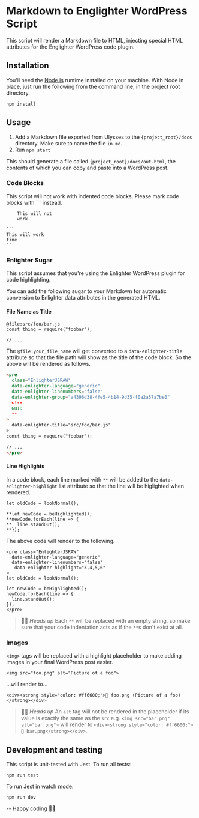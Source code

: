 # Markdown to Englighter WordPress Script

This script will render a Markdown file to HTML, injecting special HTML attributes for the Englighter WordPress code plugin.

## Installation

You'll need the [Node.js](https://nodejs.org/en/) runtime installed on your machine. With Node in place, just run
the following from the command line, in the project root directory.

```
npm install
```

## Usage

1. Add a Markdown file exported from Ulysses to the `{project_root}/docs` directory. Make sure to name the file `in.md`.
1. Run `npm start`

This should generate a file called `{project_root}/docs/out.html`, the contents of which you can
copy and paste into a WordPress post.

### Code Blocks

This script will not work with indented code blocks. Please mark code blocks with ``` instead.

```
    This will not
    work.
```

````
```
This will work
fine
```
````

### Enlighter Sugar

This script assumes that you're using the Enlighter WordPress plugin for code highlighting.

You can add the following sugar to your Markdown for automatic conversion to Enlighter data attributes in the generated HTML.

#### File Name as Title

```
@file:src/foo/bar.js
const thing = require("foobar");

// ...
```

The `@file:your_file_name` will get converted to a `data-enlighter-title` attribute so that the file path will show as the
title of the code block. So the above will be rendered as follows.

```html
<pre
  class="EnlighterJSRAW"
  data-enlighter-language="generic"
  data-enlighter-linenumbers="false"
  data-enlighter-group="a4396d38-4fe5-4b14-9d35-f0a2a57a7be0"
  <!--
  GUID
  --
>
  data-enlighter-title="src/foo/bar.js"
>
const thing = require("foobar");

// ...
</pre>
```

#### Line Highlights

In a code block, each line marked with `**` will be added to the `data-enlighter-highlight` list attribute so that the line will be higlighted when rendered.

```
let oldCode = lookNormal();

**let newCode = beHighlighted();
**newCode.forEach(line => {
**  line.standOut();
**});
```

The above code will render to the following.

```
<pre class="EnlighterJSRAW"
  data-enlighter-language="generic"
  data-enlighter-linenumbers="false"
   data-enlighter-highlight="3,4,5,6"
>
let oldCode = lookNormal();

let newCode = beHighlighted();
newCode.forEach(line => {
  line.standOut();
});
</pre>
```

> ✋🏽 _Heads up_ Each `**` will be replaced with an empty string, so make sure
> that your code indentation acts as if the `**`s don't exist at all.

### Images

`<img>` tags will be replaced with a highlight placeholder to
make adding images in your final WordPress post easier.

```
<img src="foo.png" alt="Picture of a foo">
```

...will render to...

```
<div><strong style="color: #ff6600;">📸 foo.png (Picture of a foo)</strong></div>
```

> ✋🏽 _Heads up_ An `alt` tag will not be rendered in the placeholder if its
> value is exactly the same as the `src` e.g. `<img src="bar.png" alt="bar.png">`
> will render to `<div><strong style="color: #ff6600;">📸 bar.png</strong></div>`.

## Development and testing

This script is unit-tested with Jest. To run all tests:

```
npm run test
```

To run Jest in watch mode:

```
npm run dev
```

-- Happy coding 🥸🤓
